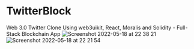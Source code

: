 # TwitterBlock
 Web 3.0 Twitter Clone Using web3uikit, React, Moralis and Solidity - Full-Stack Blockchain App
![Screenshot 2022-05-18 at 22 38 21](https://user-images.githubusercontent.com/7381165/169151660-98504bdc-c155-4786-97d6-fc0b348ea658.png)
![Screenshot 2022-05-18 at 22 21 54](https://user-images.githubusercontent.com/7381165/169149086-0bd8df11-8df0-4e69-b8e2-76cd0ce0b808.png)
